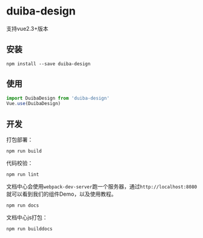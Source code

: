 # duiba-design

支持vue2.3+版本

## 安装

```
npm install --save duiba-design
```

## 使用

```js
import DuibaDesign from 'duiba-design'
Vue.use(DuibaDesign)
```

## 开发

打包部署：

```
npm run build
```

代码校验：

```
npm run lint
```

文档中心会使用`webpack-dev-server`跑一个服务器，通过`http://localhost:8080`就可以看到我们的组件Demo，以及使用教程。

```
npm run docs
```

文档中心js打包：

```
npm run builddocs
```

